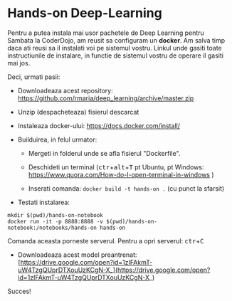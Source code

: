 # Hands-on Deep-Learning


Pentru a putea instala mai usor pachetele de Deep Learning pentru Sambata la CoderDojo, am reusit sa configuram un **docker**.
Am salva timp daca ati reusi sa il instalati voi pe sistemul vostru. Linkul unde gasiti toate instructiunile de instalare, in functie de sistemul vostru de operare il gasiti mai jos.

Deci, urmati pasii:

- Downloadeaza acest repository: https://github.com/rmaria/deep_learning/archive/master.zip

- Unzip (despacheteaza) fisierul descarcat

- Instaleaza docker-ului: https://docs.docker.com/install/

- Builduirea, in felul urmator:

    - Mergeti in folderul unde se afla fisierul "Dockerfile".

    - Deschideti un terminal (<kbd>ctr</kbd>+<kbd>alt</kbd>+<kbd>T</kbd> pt Ubuntu, pt Windows: https://www.quora.com/How-do-I-open-terminal-in-windows )

    - Inserati comanda:   `docker build -t hands-on .`  (cu punct la sfarsit)

- Testati instalarea:

```
mkdir $(pwd)/hands-on-notebook
docker run -it -p 8888:8888 -v $(pwd)/hands-on-notebook:/notebooks/hands-on hands-on
```
Comanda aceasta porneste serverul. Pentru a opri serverul: <kbd>ctr</kbd>+<kbd>C</kbd>

- Downloadeaza acest model preantrenat: [https://drive.google.com/open?id=1zIFAkmT-uW4TzgQUprDTXouUzKCgN-X_](https://drive.google.com/open?id=1zIFAkmT-uW4TzgQUprDTXouUzKCgN-X_)



Succes!

